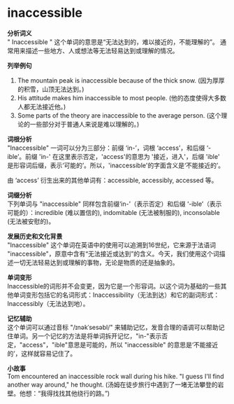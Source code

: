 # inaccessible

**分析词义**  
" Inaccessible " 这个单词的意思是“无法达到的，难以接近的，不能理解的”。 通常用来描述一些地方、人或想法等无法轻易达到或理解的情况。

  

**列举例句**

  

1.  The mountain peak is inaccessible because of the thick snow. (因为厚厚的积雪，山顶无法达到。)
2.  His attitude makes him inaccessible to most people. (他的态度使得大多数人都无法接近他。)
3.  Some parts of the theory are inaccessible to the average person. (这个理论的一些部分对于普通人来说是难以理解的。)

  

**词根分析**  
"Inaccessible" 一词可以分为三部分：前缀 ‘in-’，词根 ‘access’，和后缀 ‘-ible’。前缀 'in-' 在这里表示否定，'access'的意思为 '接近，进入'，后缀 'ible' 是形容词后缀，表示‘可能的’。所以，'inaccessible'的字面含义是‘不能接近的’。

  

由 ‘access’ 衍生出来的其他单词有：accessible, accessibly, accessed 等。

  

**词缀分析**  
下列单词与 "inaccessible" 同样包含前缀‘in-’（表示否定）和后缀 ‘-ible’（表示可能的）：incredible (难以置信的), indomitable (无法被制服的), inconsolable (无法被安慰的)。

  

**发展历史和文化背景**  
"Inaccessible" 这个单词在英语中的使用可以追溯到16世纪，它来源于法语词 "inaccessible"，原意中含有“无法接近或达到”的含义。今天，我们使用这个词描述一切无法轻易达到或理解的事物，无论是物质的还是抽象的。

  

**单词变形**  
Inaccessible的词形并不会变更，因为它是一个形容词。以这个词为基础的一些其他单词变形包括它的名词形式：Inaccessibility（无法到达）和它的副词形式：Inaccessibly（无法达到地）。

  

**记忆辅助**  
这个单词可以通过音标 "/ɪnəkˈsesəbl/" 来辅助记忆，发音合理的语调可以帮助记住单词。另一个记忆的方法是将单词拆开记忆，"in-"表示否定，"access"，"ible"意思是可能的，所以 "inaccessible" 的意思是‘不能接近的’，这样就容易记住了。

  

**小故事**  
Tom encountered an inaccessible rock wall during his hike. "I guess I'll find another way around," he thought. (汤姆在徒步旅行中遇到了一堵无法攀登的岩壁。他想：“我得找找其他绕行的路。”)
